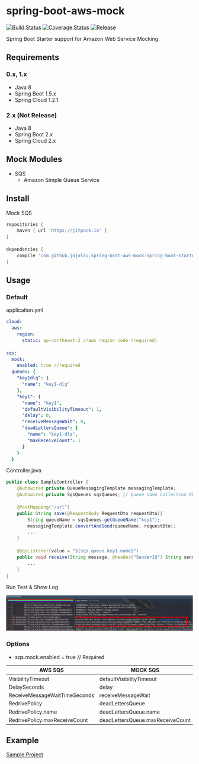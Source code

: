 # spring-boot-aws-mock

[![Build Status](https://travis-ci.org/jojoldu/spring-boot-aws-mock.svg?branch=master)](https://travis-ci.org/jojoldu/spring-boot-aws-mock) [![Coverage Status](https://coveralls.io/repos/github/jojoldu/spring-boot-aws-mock/badge.svg?branch=master)](https://coveralls.io/github/jojoldu/spring-boot-aws-mock?branch=master) [![Release](https://jitpack.io/v/jojoldu/spring-boot-aws-mock.svg)](https://jitpack.io/#jojoldu/spring-boot-aws-mock) 

Spring Boot Starter support for Amazon Web Service Mocking.

## Requirements

### 0.x, 1.x

* Java 8
* Spring Boot 1.5.x
* Spring Cloud 1.2.1

### 2.x (Not Release)

* Java 8
* Spring Boot 2.x
* Spring Cloud 2.x

## Mock Modules

* SQS
  * Amazon Simple Queue Service



## Install

Mock SQS

```groovy
repositories {
    maven { url 'https://jitpack.io' }
}

dependencies {
    compile 'com.github.jojoldu.spring-boot-aws-mock:spring-boot-starter-mock-sqs:0.0.6'
}
```

## Usage

### Default

application.yml

```yml
cloud:
  aws:
    region:
      static: ap-northeast-2 //aws region code (required)

sqs:
  mock:
    enabled: true //required
  queues: {
    "key1dlq": {
      "name": "key1-dlq"
    },
    "key1": {
      "name": "key1",
      "defaultVisibilityTimeout": 1,
      "delay": 0,
      "receiveMessageWait": 0,
      "deadLettersQueue": {
        "name": "key1-dlq",
        "maxReceiveCount": 1
      }
    }
  }
```

Controller.java

```java
public class SampleController {
    @Autowired private QueueMessagingTemplate messagingTemplate;
    @Autowired private SqsQueues sqsQueues; // Queue name Collection Object

    @PostMapping("/url")
    public String save(@RequestBody RequestDto requestDto){
        String queueName = sqsQueues.getQueueName("key1");
        messagingTemplate.convertAndSend(queueName, requestDto);
        ...
    }

    @SqsListener(value = "${sqs.queue.key1.name}")
    public void receive(String message, @Header("SenderId") String senderId) throws IOException {
        ...
    }
}
```

Run Test & Show Log

![log](./images/log.png)


### Options

* sqs.mock.enabled = true // Required
      
| AWS SQS                       | MOCK SQS                         |
|-------------------------------|----------------------------------|
| VisibilityTimeout             | defaultVisibilityTimeout         |
| DelaySeconds                  | delay                            |
| ReceiveMessageWaitTimeSeconds | receiveMessageWait               |
| RedrivePolicy                 | deadLettersQueue                 |
| RedrivePolicy.name            | deadLettersQueue.name            |
| RedrivePolicy.maxReceiveCount | deadLettersQueue.maxReceiveCount |

## Example

[Sample Project](https://github.com/jojoldu/spring-boot-aws-mock/tree/master/spring-boot-starter-mock-sample)



